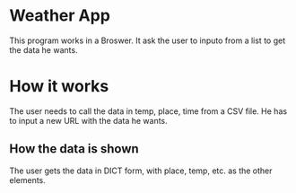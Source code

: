 # Weather App
This program works in a Broswer. It ask the user to inputo from a list to get the data he wants.
# How it works
The user needs to call the data in temp, place, time from a CSV file. He has to input a new URL with the data he wants.
## How the data is shown
The user gets the data in DICT form, with place, temp, etc. as the other elements. 
